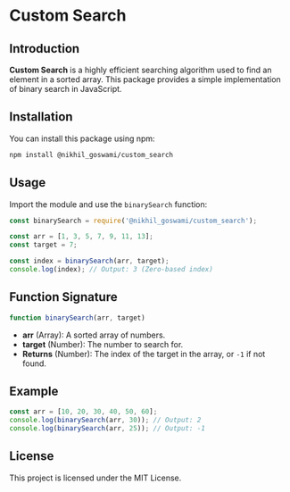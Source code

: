 # Custom Search

## Introduction
**Custom Search** is a highly efficient searching algorithm used to find an element in a sorted array. This package provides a simple implementation of binary search in JavaScript.

## Installation
You can install this package using npm:

```sh
npm install @nikhil_goswami/custom_search
```

## Usage
Import the module and use the `binarySearch` function:

```javascript
const binarySearch = require('@nikhil_goswami/custom_search');

const arr = [1, 3, 5, 7, 9, 11, 13];
const target = 7;

const index = binarySearch(arr, target);
console.log(index); // Output: 3 (Zero-based index)
```

## Function Signature
```javascript
function binarySearch(arr, target)
```
- **arr** (Array): A sorted array of numbers.
- **target** (Number): The number to search for.
- **Returns** (Number): The index of the target in the array, or `-1` if not found.

## Example
```javascript
const arr = [10, 20, 30, 40, 50, 60];
console.log(binarySearch(arr, 30)); // Output: 2
console.log(binarySearch(arr, 25)); // Output: -1
```

## License
This project is licensed under the MIT License.

